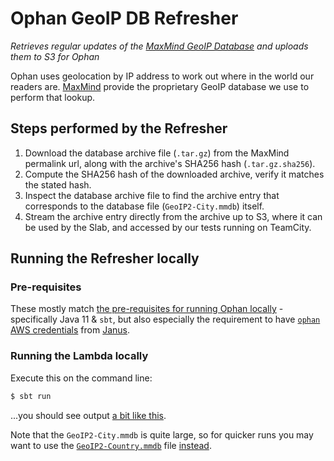 # Ophan GeoIP DB Refresher

_Retrieves regular updates of the [MaxMind GeoIP Database](https://www.maxmind.com/en/geoip2-databases)
and uploads them to S3 for Ophan_

Ophan uses geolocation by IP address to work out where in the world our readers are.
[MaxMind](https://www.maxmind.com/) provide the proprietary GeoIP database we use to
perform that lookup.

## Steps performed by the Refresher

1. Download the database archive file (`.tar.gz`) from the MaxMind permalink url, along
   with the archive's SHA256 hash (`.tar.gz.sha256`).
2. Compute the SHA256 hash of the downloaded archive, verify it matches the stated hash.
3. Inspect the database archive file to find the archive entry that corresponds to the
   database file (`GeoIP2-City.mmdb`) itself.
4. Stream the archive entry directly from the archive up to S3, where it can be used by
   the Slab, and accessed by our tests running on TeamCity.

## Running the Refresher locally

### Pre-requisites

These mostly match [the pre-requisites for running Ophan locally](https://github.com/guardian/ophan/blob/main/docs/developing-ophan/running-ophan-locally.md#pre-requisites) -
specifically Java 11 & `sbt`, but also especially the requirement to have
[`ophan` AWS credentials](https://janus.gutools.co.uk/credentials?permissionId=ophan-dev)
from [Janus](https://janus.gutools.co.uk/).

### Running the Lambda locally

Execute this on the command line:

```bash
$ sbt run
```

...you should see output [a bit like this](https://gist.github.com/rtyley/9e6e0c0b3e371e25bf177eccce3f8d65).

Note that the `GeoIP2-City.mmdb` is quite large, so for quicker runs you may want to
use the [`GeoIP2-Country.mmdb`](https://github.com/guardian/ophan-geoip-db-refresher/blob/916525c6082615401054d51d8888a7df72140a03/src/main/scala/ophan/geoip/db/refresher/MaxmindDatabaseEdition.scala#L46-L47)
file [instead](https://github.com/guardian/ophan-geoip-db-refresher/blob/916525c6082615401054d51d8888a7df72140a03/src/main/scala/ophan/geoip/db/refresher/Lambda.scala#L16).
